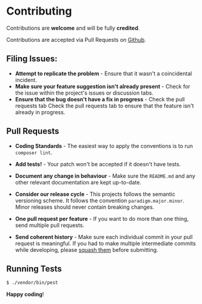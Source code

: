 # Contributing

Contributions are **welcome** and will be fully **credited**.

Contributions are accepted via Pull Requests on [Github](https://github.com/technetist/taskr).

## Filing Issues:

- **Attempt to replicate the problem** - Ensure that it wasn't a coincidental incident.
- **Make sure your feature suggestion isn't already present** - Check for the issue within the project's issues or
  discussion tabs.
- **Ensure that the bug doesn't have a fix in progress** - Check the pull requests tab
  Check the pull requests tab to ensure that the feature isn't already in progress.

## Pull Requests

- **Coding Standards** - The easiest way to apply the conventions is to run `composer lint`.

- **Add tests!** - Your patch won't be accepted if it doesn't have tests.

- **Document any change in behaviour** - Make sure the `README.md` and any other relevant documentation are kept
  up-to-date.

- **Consider our release cycle** - This projects follows the semantic versioning scheme. It follows the
  convention `paradigm.major.minor`. Minor releases should never contain breaking changes.

- **One pull request per feature** - If you want to do more than one thing, send multiple pull requests.

- **Send coherent history** - Make sure each individual commit in your pull request is meaningful. If you had to make
  multiple intermediate commits while developing,
  please [squash them](http://www.git-scm.com/book/en/v2/Git-Tools-Rewriting-History#Changing-Multiple-Commit-Messages)
  before submitting.

## Running Tests

``` bash
$ ./vendor/bin/pest
```

**Happy coding**!
